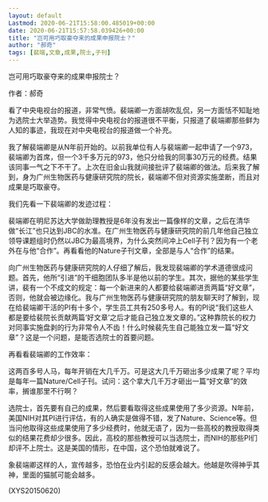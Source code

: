 ```yaml
---
layout: default
Lastmod: 2020-06-21T15:58:00.485019+00:00
date: 2020-06-21T15:57:58.039426+00:00
title: "岂可用巧取豪夺来的成果申报院士？"
author: "郝奇"
tags: [裴端,文章,成果,院士,子刊]
---
```


岂可用巧取豪夺来的成果申报院士？

作者：郝奇

看了中央电视台的报道，非常气愤。裴端卿一方面胡吹乱侃，另一方面恬不知耻地为选院士大举造势。我觉得中央电视台的报道很不平衡，只报道了裴端卿那些鲜为人知的事迹，我现在对中央电视台的报道做一个补充。

我了解裴端卿是从N年前开始的。以前我单位有人与裴端卿一起申请了一个973，裴端卿为首席，但一个3千多万元的973，他只分给我的同事30万元的经费。结果该同事一气之下不干了。上次在旧金山我就间接批评了裴端卿的做法。后来我了解到，身为广州生物医药与健康研究院的院长，裴端卿不但对资源实施垄断，而且对成果是巧取豪夺。

我们先看一下裴端卿的发迹过程：

裴端卿在明尼苏达大学做助理教授是6年没有发出一篇像样的文章，之后在清华做“长江”也只达到JBC的水准。在广州生物医药与健康研究院的前几年他自己独立领导课题组时仍然以JBC为最高境界，为什么突然间冲上Cell子刊？因为有一个老外在与他“合作”。再看看他的Nature子刊文章，全部是与人“合作”的结果。

向广州生物医药与健康研究院的人仔细了解后，我发现裴端卿的学术道德很成问题。首先，他所“引进”的干细胞团队多半是他以前的学生。其次，据他的某些学生讲，裴有一个不成文的规定：每一个新进来的人都要给裴端卿进贡两篇“好文章”，否则，他就会被边缘化。我与广州生物医药与健康研究院的朋友聊天时了解到，现在给裴端卿干活的PI有十多个，学生员工共有250多号人。有的PI说“我们这些人都是要给裴院长贡献两篇‘好文章’之后才能自己独立发文章的。”这种靠院长的权力对同事实施盘剥的行为非常令人不齿！什么时候裴先生自己能独立发一篇“好文章”？这是一个问题，是能否选院士的首要问题。

再看看裴端卿的工作效率：

这两百多号人马，每年开销在大几千万。可是这大几千万砸出多少成果了呢？平均是每年一篇Nature/Cell子刊。试问：这个拿大几千万才砸出一篇“好文章”的效率，搁谁那里不行啊？

选院士，首先要有自己的成果，然后要看取得这些成果使用了多少资源。N年前，美国NIH对其PI进行评估，有的人确实是做得不错，发了Nature、Science等。但当问他取得这些成果使用了多少经费时，他就无语了，因为一些高校的教授取得类似的结果花费却少很多。因此，高校的那些教授可以当选院士，而NIH的那些PI们却评不上院士。这是美国的情形，在中国，这个恐怕就难说了。

象裴端卿这样的人，宣传越多，恐怕在业内引起的反感会越大。他越是吹得神乎其神，里面的猫腻可能会越多。

(XYS20150620)

